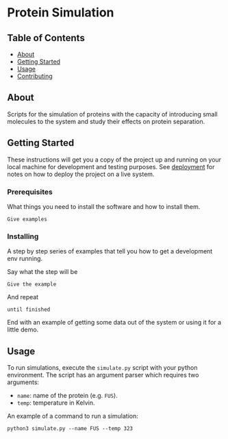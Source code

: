 # Protein Simulation

## Table of Contents

- [About](#about)
- [Getting Started](#getting_started)
- [Usage](#usage)
- [Contributing](../CONTRIBUTING.md)

## About <a name = "about"></a>

Scripts for the simulation of proteins with the capacity of introducing small molecules to the system and study their effects on protein separation.

## Getting Started <a name = "getting_started"></a>

These instructions will get you a copy of the project up and running on your local machine for development and testing purposes. See [deployment](#deployment) for notes on how to deploy the project on a live system.

### Prerequisites

What things you need to install the software and how to install them.

```
Give examples
```

### Installing

A step by step series of examples that tell you how to get a development env running.

Say what the step will be

```
Give the example
```

And repeat

```
until finished
```

End with an example of getting some data out of the system or using it for a little demo.

## Usage <a name = "usage"></a>

To run simulations, execute the `simulate.py` script with your python environment. The script has an argument parser which requires two arguments:
- `name`: name of the protein (e.g. `FUS`).
- `temp`: temperature in Kelvin.

An example of a command to run a simulation:

```
python3 simulate.py --name FUS --temp 323
```

